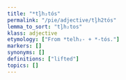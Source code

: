 ```yaml
---
title: "*tl̥h₂tós"
permalink: "/pie/adjective/tl̥h2tós"
lemma_to_sort: "tl̥h₂tos"
klass: adjective
etymology: ["From *telh₂- +‎ *-tós."]
markers: []
synonyms: []
definitions: ["lifted"]
topics: []
---
```

